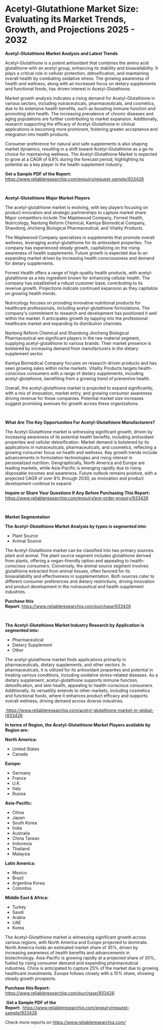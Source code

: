 <p><h1>Acetyl-Glutathione Market Size: Evaluating its Market Trends, Growth, and Projections 2025 - 2032</h1></p><p><strong>Acetyl-Glutathione Market Analysis and Latest Trends</strong></p>
<p><p>Acetyl-Glutathione is a potent antioxidant that combines the amino acid glutathione with an acetyl group, enhancing its stability and bioavailability. It plays a critical role in cellular protection, detoxification, and maintaining overall health by combating oxidative stress. The growing awareness of health and wellness, along with an increased focus on dietary supplements and functional foods, has driven interest in Acetyl-Glutathione.</p><p>Market growth analysis indicates a rising demand for Acetyl-Glutathione in various sectors, including nutraceuticals, pharmaceuticals, and cosmetics, due to its extensive health benefits, such as boosting immune function and promoting skin health. The increasing prevalence of chronic diseases and aging populations are further contributing to market expansion. Additionally, research supporting the efficacy of Acetyl-Glutathione in clinical applications is becoming more prominent, fostering greater acceptance and integration into health products.</p><p>Consumer preference for natural and safe supplements is also shaping market dynamics, resulting in a shift toward Acetyl-Glutathione as a go-to choice for maintaining wellness. The Acetyl-Glutathione Market is expected to grow at a CAGR of 6.8% during the forecast period, highlighting its potential as a key player in the health supplement industry.</p></p>
<p><strong>Get a Sample PDF of the Report:&nbsp;</strong> <a href="https://www.reliableresearchiq.com/enquiry/request-sample/933426?utm_campaign=3361&utm_medium=2&utm_source=Github&utm_content=ia&utm_term=21032025&utm_id=acetyl-glutathione">https://www.reliableresearchiq.com/enquiry/request-sample/933426</a></p>
<p>&nbsp;</p>
<p><strong>Acetyl-Glutathione Major Market Players</strong></p>
<p><p>The acetyl-glutathione market is evolving, with key players focusing on product innovation and strategic partnerships to capture market share. Major competitors include The Maplewood Company, Forrest Health, Nutricology, Nantong Reform Chemical, Kamiya Biomedical Company, Shandong Jincheng Biological Pharmaceutical, and Vitality Products.</p><p>The Maplewood Company specializes in supplements that promote overall wellness, leveraging acetyl-glutathione for its antioxidant properties. The company has experienced steady growth, capitalizing on the rising awareness of health supplements. Future growth is expected due to an expanding market driven by increasing health consciousness and demand for dietary supplements.</p><p>Forrest Health offers a range of high-quality health products, with acetyl-glutathione as a key ingredient known for enhancing cellular health. The company has established a robust customer base, contributing to its revenue growth. Projections indicate continued expansion as they capitalize on growing health trends.</p><p>Nutricology focuses on providing innovative nutritional products for healthcare professionals, including acetyl-glutathione formulations. The company's commitment to research and development has positioned it well within the market. It anticipates growth by tapping into the professional healthcare market and expanding its distribution channels.</p><p>Nantong Reform Chemical and Shandong Jincheng Biological Pharmaceutical are significant players in the raw material segment, supplying acetyl-glutathione to various brands. Their market presence is bolstered by increasing demand from manufacturers in the dietary supplement sector.</p><p>Kamiya Biomedical Company focuses on research-driven products and has seen growing sales within niche markets. Vitality Products targets health-conscious consumers with a range of dietary supplements, including acetyl-glutathione, benefiting from a growing trend of preventive health.</p><p>Overall, the acetyl-glutathione market is projected to expand significantly, with a mix of innovation, market entry, and growing consumer awareness driving revenue for these companies. Potential market size increases suggest promising avenues for growth across these organizations.</p></p>
<p>&nbsp;</p>
<p><strong>What Are The Key Opportunities For Acetyl-Glutathione Manufacturers?</strong></p>
<p><p>The Acetyl-Glutathione market is witnessing significant growth, driven by increasing awareness of its potential health benefits, including antioxidant properties and cellular detoxification. Market demand is bolstered by its applications in nutraceuticals, pharmaceuticals, and cosmetics, reflecting a growing consumer focus on health and wellness. Key growth trends include advancements in formulation technologies and rising interest in personalized nutrition. Geographically, North America and Europe are leading markets, while Asia-Pacific is emerging rapidly due to rising disposable incomes and awareness. Future outlook remains positive, with a projected CAGR of over 8% through 2030, as innovation and product development continue to expand.</p></p>
<p><strong>Inquire or Share Your Questions If Any Before Purchasing This Report:</strong> <a href="https://www.reliableresearchiq.com/enquiry/pre-order-enquiry/933426?utm_campaign=3361&utm_medium=2&utm_source=Github&utm_content=ia&utm_term=21032025&utm_id=acetyl-glutathione">https://www.reliableresearchiq.com/enquiry/pre-order-enquiry/933426</a></p>
<p>&nbsp;</p>
<p><strong>Market Segmentation</strong></p>
<p><strong>The Acetyl-Glutathione Market Analysis by types is segmented into:</strong></p>
<p><ul><li>Plant Source</li><li>Animal Source</li></ul></p>
<p><p>The Acetyl-Glutathione market can be classified into two primary sources: plant and animal. The plant source segment includes glutathione derived from plants, offering a vegan-friendly option and appealing to health-conscious consumers. Conversely, the animal source segment involves glutathione extracted from animal tissues, often favored for its bioavailability and effectiveness in supplementation. Both sources cater to different consumer preferences and dietary restrictions, driving innovation and product development in the nutraceutical and health supplement industries.</p></p>
<p><strong>Purchase this Report:&nbsp;</strong><a href="https://www.reliableresearchiq.com/purchase/933426?utm_campaign=3361&utm_medium=2&utm_source=Github&utm_content=ia&utm_term=21032025&utm_id=acetyl-glutathione">https://www.reliableresearchiq.com/purchase/933426</a></p>
<p>&nbsp;</p>
<p><strong>The Acetyl-Glutathione Market Industry Research by Application is segmented into:</strong></p>
<p><ul><li>Pharmaceutical</li><li>Dietary Supplement</li><li>Other</li></ul></p>
<p><p>The acetyl-glutathione market finds applications primarily in pharmaceuticals, dietary supplements, and other sectors. In pharmaceuticals, it is utilized for its antioxidant properties and potential in treating various conditions, including oxidative stress-related diseases. As a dietary supplement, acetyl-glutathione supports immune function, detoxification, and skin health, appealing to health-conscious consumers. Additionally, its versatility extends to other markets, including cosmetics and functional foods, where it enhances product efficacy and supports overall wellness, driving demand across diverse industries.</p></p>
<p><a href="https://www.reliableresearchiq.com/acetyl-glutathione-market-in-global-r933426?utm_campaign=3361&utm_medium=2&utm_source=Github&utm_content=ia&utm_term=21032025&utm_id=acetyl-glutathione">&nbsp;https://www.reliableresearchiq.com/acetyl-glutathione-market-in-global-r933426</a></p>
<p><strong>In terms of Region, the Acetyl-Glutathione Market Players available by Region are:</strong></p>
<p>
    <p> <strong> North America: </strong>
        <ul>
            <li>United States</li>
            <li>Canada</li>
        </ul>
        </p> 
    <p> <strong> Europe: </strong>
        <ul>
            <li>Germany</li>
            <li>France</li>
            <li>U.K.</li>
            <li>Italy</li>
            <li>Russia</li>
        </ul>
        </p> 
    <p> <strong> Asia-Pacific: </strong>
        <ul>
            <li>China</li>
            <li>Japan</li>
            <li>South Korea</li>
            <li>India</li>
            <li>Australia</li>
            <li>China Taiwan</li>
            <li>Indonesia</li>
            <li>Thailand</li>
            <li>Malaysia</li>
        </ul>
        </p> 
    <p> <strong> Latin America: </strong>
        <ul>
            <li>Mexico</li>
            <li>Brazil</li>
            <li>Argentina Korea</li>
            <li>Colombia</li>
        </ul>
        </p> 
    <p> <strong> Middle East & Africa: </strong>
        <ul>
            <li>Turkey</li>
            <li>Saudi</li>
            <li>Arabia</li>
            <li>UAE</li>
            <li>Korea</li>
        </ul>
    </p>
    </p>
<p><p>The Acetyl-Glutathione market is witnessing significant growth across various regions, with North America and Europe projected to dominate. North America holds an estimated market share of 35%, driven by increasing awareness of health benefits and advancements in biotechnology. Asia-Pacific is growing rapidly at a projected share of 30%, fueled by rising consumer demand and expanding pharmaceutical industries. China is anticipated to capture 25% of the market due to growing healthcare investments. Europe follows closely with a 10% share, showing steady growth prospects.</p></p>
<p><strong>Purchase this Report: </strong><a href="https://www.reliableresearchiq.com/purchase/933426?utm_campaign=3361&utm_medium=2&utm_source=Github&utm_content=ia&utm_term=21032025&utm_id=acetyl-glutathione">https://www.reliableresearchiq.com/purchase/933426</a></p>
<p>&nbsp;<strong>Get a Sample PDF of the Report:&nbsp;&nbsp;</strong><a href="https://www.reliableresearchiq.com/enquiry/request-sample/933426?utm_campaign=3361&utm_medium=2&utm_source=Github&utm_content=ia&utm_term=21032025&utm_id=acetyl-glutathione">https://www.reliableresearchiq.com/enquiry/request-sample/933426</a></p>
<p><strong></strong></p>
<p>Check more reports on <a href="https://www.reliableresearchiq.com/?utm_campaign=3361&utm_medium=2&utm_source=Github&utm_content=ia&utm_term=21032025&utm_id=acetyl-glutathione">https://www.reliableresearchiq.com/</a></p>